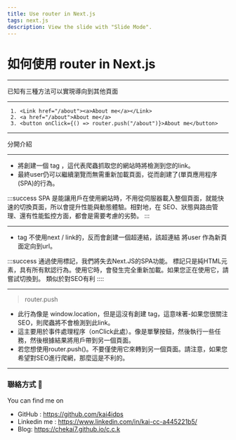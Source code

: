 ```yaml
---
title: Use router in Next.js
tags: next.js
description: View the slide with "Slide Mode".
---
```


# 如何使用 router in Next.js

---

已知有三種方法可以實現導向到其他頁面

---

```javascript=
 1. <Link href="/about"><a>About me</a></Link>
 2. <a href="/about">About me</a>
 3. <button onClick={() => router.push("/about")}>About me</button>
```

---

分開介紹

---

> <Link/>

- <Link/>將創建一個<a/> tag ，這代表爬蟲抓取您的網站時將檢測到您的link。
- 最終user仍可以繼續瀏覽而無需重新加載頁面，從而創建了(單頁應用程序(SPA)的行為。

:::success
SPA 是能讓用戶在使用網站時，不用從伺服器載入整個頁面，就能快速的切換頁面，所以會提升性能與動態體驗。相對地，在 SEO、狀態與路由管理、還有性能監控方面，都會是需要考慮的劣勢。
:::

---

> <a/>

- <a/> tag  不使用next / link的<Link/>，反而會創建一個超連結，該超連結 將user 作為新頁面定向到url。

:::success
通過使用<a/>標記，我們將失去Next.JS的SPA功能。
<a/>標記只是純HTML元素，具有所有默認行為。使用它時，會發生完全重新加載。如果您正在使用它，請嘗試切換到<Link/>。
類似於<Link/>對SEO有利
::::

---
> router.push

- 此行為像是 window.location，但是這沒有創建<a/> tag，這意味著-如果您很關注SEO，則爬蟲將不會檢測到此link。
- 這主要用於事件處理程序（onClick此處）。像是單擊按鈕，然後執行一些任務，然後根據結果將用戶帶到另一個頁面。
- 若您想使用router.push()。不要僅使用它來轉到另一個頁面。請注意，如果您希望對SEO進行爬網，那麼這是不利的。

---

### 聯絡方式 :sheep: 

You can find me on

- GitHub : 
  https://github.com/kai4idps
- Linkedin me : 
  https://www.linkedin.com/in/kai-cc-a445221b5/
- Blog: 
  https://chekai7.github.io/c.c.k
